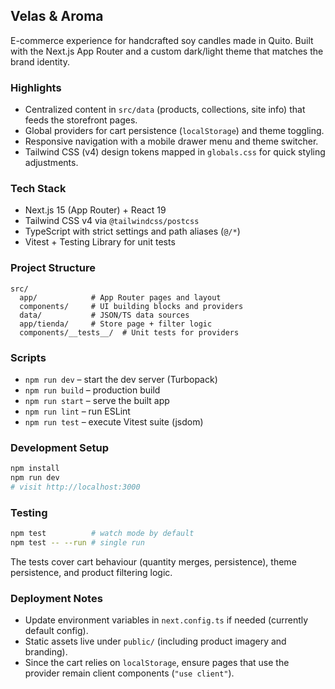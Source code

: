 ## Velas & Aroma

E-commerce experience for handcrafted soy candles made in Quito. Built with the Next.js App Router and a custom dark/light theme that matches the brand identity.

### Highlights
- Centralized content in `src/data` (products, collections, site info) that feeds the storefront pages.
- Global providers for cart persistence (`localStorage`) and theme toggling.
- Responsive navigation with a mobile drawer menu and theme switcher.
- Tailwind CSS (v4) design tokens mapped in `globals.css` for quick styling adjustments.

### Tech Stack
- Next.js 15 (App Router) + React 19
- Tailwind CSS v4 via `@tailwindcss/postcss`
- TypeScript with strict settings and path aliases (`@/*`)
- Vitest + Testing Library for unit tests

### Project Structure
```
src/
  app/            # App Router pages and layout
  components/     # UI building blocks and providers
  data/           # JSON/TS data sources
  app/tienda/     # Store page + filter logic
  components/__tests__/  # Unit tests for providers
```

### Scripts
- `npm run dev` – start the dev server (Turbopack)
- `npm run build` – production build
- `npm run start` – serve the built app
- `npm run lint` – run ESLint
- `npm run test` – execute Vitest suite (jsdom)

### Development Setup
```bash
npm install
npm run dev
# visit http://localhost:3000
```

### Testing
```bash
npm test          # watch mode by default
npm test -- --run # single run
```

The tests cover cart behaviour (quantity merges, persistence), theme persistence, and product filtering logic.

### Deployment Notes
- Update environment variables in `next.config.ts` if needed (currently default config).
- Static assets live under `public/` (including product imagery and branding).
- Since the cart relies on `localStorage`, ensure pages that use the provider remain client components (`"use client"`).
